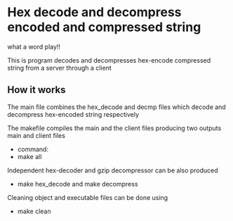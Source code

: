 # Hex decode and decompress encoded and compressed string
what a word play!!

This is program decodes and decompresses hex-encode compressed string from a server through a client

## How it works

The main file combines the hex_decode and  decmp files which decode and decompress hex-encoded string respectively

The makefile  compiles the main and the client files producing two outputs main and 
client files

- command: 
- make all

Independent hex-decoder and gzip decompressor can be also produced  

- make hex_decode and make decompress 

Cleaning object and executable files can be done using 

- make clean 
